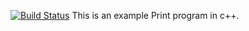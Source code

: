 [![Build Status](https://travis-ci.org/GNDavydov/lab04.svg?branch=main)](https://travis-ci.org/GNDavydov/lab04)
This is an example Print program in c++.
